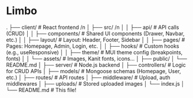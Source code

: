 # Limbo

.
├── client/ # React frontend /n
│ ├── src/ /n
│ │ ├── api/ # API calls (CRUD)
│ │ ├── components/ # Shared UI components (Drawer, Navbar, etc.)
│ │ ├── layout/ # Layout: Header, Footer, Sidebar
│ │ ├── pages/ # Pages: Homepage, Admin, Login, etc.
│ │ ├── hooks/ # Custom hooks (e.g., useResponsive)
│ │ ├── theme/ # MUI theme config (breakpoints, fonts)
│ │ └── assets/ # Images, Kanit fonts, icons...
│ ├── public/
│ └── README.md
│
├── server/ # Node.js backend
│ ├── controllers/ # Logic for CRUD APIs
│ ├── models/ # Mongoose schemas (Homepage, User, etc.)
│ ├── routes/ # API routes
│ ├── middleware/ # Upload, auth middlewares
│ ├── uploads/ # Stored uploaded images
│ └── index.js
│
└── README.md # This file!
